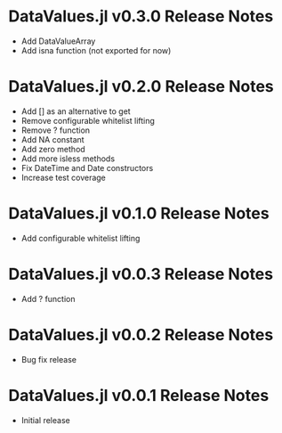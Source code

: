 # DataValues.jl v0.3.0 Release Notes
* Add DataValueArray
* Add isna function (not exported for now)

# DataValues.jl v0.2.0 Release Notes
* Add [] as an alternative to get
* Remove configurable whitelist lifting
* Remove ? function
* Add NA constant
* Add zero method
* Add more isless methods
* Fix DateTime and Date constructors
* Increase test coverage

# DataValues.jl v0.1.0 Release Notes
* Add configurable whitelist lifting

# DataValues.jl v0.0.3 Release Notes
* Add ? function

# DataValues.jl v0.0.2 Release Notes
* Bug fix release

# DataValues.jl v0.0.1 Release Notes
* Initial release
